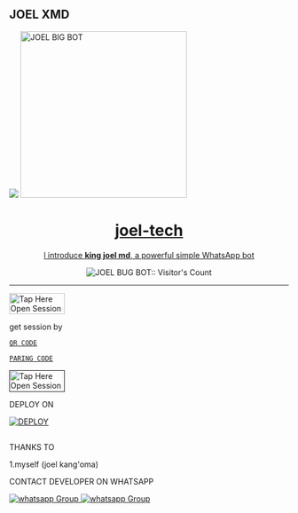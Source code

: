 ##  JOEL XMD
 <a href="https://github.com/DenverCoder1/readme-typing-svg"><img src="https://readme-typing-svg.herokuapp.com?font=Time+New+Roman&color=red&size=25&center=true&vCenter=true&width=600&height=100&lines=Am+king+joel+md+Created+by+joelkang'oma.&heart;++;Self-taught+Back-Created+By,;Ibrahim+Adams+Am+The,;Best+Is+Bot+For+You+To,;Deploy..<3"></a>
 <a href="https://whatsapp.com/channel/0029Vade9VgD38CPEnxfYF0M">
 <img alt="JOEL BIG BOT" height="300" src="https://telegra.ph/file/0bc8a3f6e4e684addb141.jpg">
  
<h1 align="center"> joel-tech  </h1> 
<p align="center">l introduce <b>king joel md</b>, a powerful simple WhatsApp bot </p>


<p align="center">
  <a href="https://github.com/jokathanjoka/KING-JOEL-MD/edit/main/README.md#king-joel-md">
    
  </a>
</p>
    
 
<p align="center"><img src="https://profile-counter.glitch.me/{KING JOEL}/count.svg" alt="JOEL BUG BOT:: Visitor's Count" /></p>



---


<a href="https://github.com/jokathanjoka/JOEL-XMD/fork"><img title="Tap Here Open Session Site" src="https://img.shields.io/badge/FORK THIS REPO-h?color=red&style=for-the-badge&logo=msi" width="100" height="38.45"/></a></p>




 get session by 
 
 [`QR CODE`]()

 
[`PARING CODE`]()

<a href=""><img title="Tap Here Open Session Site" src="https://img.shields.io/badge/PAIRING CODE-h?color=red&style=for-the-badge&logo=msi" width="100" height="38.45"/></a></p>

DEPLOY ON 

<a href='' target="_blank"><img alt='DEPLOY' src='https://img.shields.io/badge/-HEROKU-purple?style=for-the-badge&logo=heroku&logoColor=white'/></a>
##





THANKS TO 

1.myself (joel kang'oma)




CONTACT DEVELOPER ON WHATSAPP 
 
<a href="https://wa.me/255714595078" target="_blank">
    <img alt="whatsapp Group" src="https://img.shields.io/badge/ joel tech contact -25D366?style=for-the-badge&logo=whatsapp&logoColor=white" />


  
 
<a href="https://whatsapp.com/channel/0029Vade9VgD38CPEnxfYF0M" target="_blank">
    <img alt="whatsapp Group" src="https://img.shields.io/badge/ JOEL  MD   CHANNEL -25D366?style=for-the-badge&logo=whatsapp&logoColor=white" />

    
